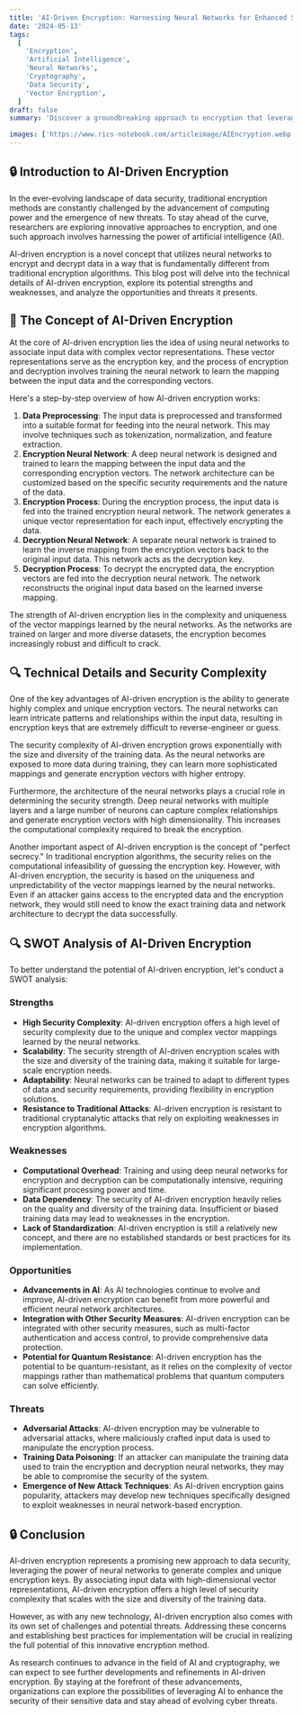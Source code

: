 ```yaml
---
title: 'AI-Driven Encryption: Harnessing Neural Networks for Enhanced Security'
date: '2024-05-13'
tags:
  [
    'Encryption',
    'Artificial Intelligence',
    'Neural Networks',
    'Cryptography',
    'Data Security',
    'Vector Encryption',
  ]
draft: false
summary: 'Discover a groundbreaking approach to encryption that leverages the power of artificial intelligence. Explore how neural networks can be trained to encrypt and decrypt data using complex vector associations, offering a new paradigm in data security. Dive into the technical details and learn about the strengths, weaknesses, opportunities, and threats of this innovative encryption method.'

images: ['https://www.rics-notebook.com/articleimage/AIEncryption.webp']
---
```


## 🔒 Introduction to AI-Driven Encryption

In the ever-evolving landscape of data security, traditional encryption methods are constantly challenged by the advancement of computing power and the emergence of new threats. To stay ahead of the curve, researchers are exploring innovative approaches to encryption, and one such approach involves harnessing the power of artificial intelligence (AI).

AI-driven encryption is a novel concept that utilizes neural networks to encrypt and decrypt data in a way that is fundamentally different from traditional encryption algorithms. This blog post will delve into the technical details of AI-driven encryption, explore its potential strengths and weaknesses, and analyze the opportunities and threats it presents.

## 🧠 The Concept of AI-Driven Encryption

At the core of AI-driven encryption lies the idea of using neural networks to associate input data with complex vector representations. These vector representations serve as the encryption key, and the process of encryption and decryption involves training the neural network to learn the mapping between the input data and the corresponding vectors.

Here's a step-by-step overview of how AI-driven encryption works:

1. **Data Preprocessing**: The input data is preprocessed and transformed into a suitable format for feeding into the neural network. This may involve techniques such as tokenization, normalization, and feature extraction.
2. **Encryption Neural Network**: A deep neural network is designed and trained to learn the mapping between the input data and the corresponding encryption vectors. The network architecture can be customized based on the specific security requirements and the nature of the data.
3. **Encryption Process**: During the encryption process, the input data is fed into the trained encryption neural network. The network generates a unique vector representation for each input, effectively encrypting the data.
4. **Decryption Neural Network**: A separate neural network is trained to learn the inverse mapping from the encryption vectors back to the original input data. This network acts as the decryption key.
5. **Decryption Process**: To decrypt the encrypted data, the encryption vectors are fed into the decryption neural network. The network reconstructs the original input data based on the learned inverse mapping.

The strength of AI-driven encryption lies in the complexity and uniqueness of the vector mappings learned by the neural networks. As the networks are trained on larger and more diverse datasets, the encryption becomes increasingly robust and difficult to crack.

## 🔍 Technical Details and Security Complexity

One of the key advantages of AI-driven encryption is the ability to generate highly complex and unique encryption vectors. The neural networks can learn intricate patterns and relationships within the input data, resulting in encryption keys that are extremely difficult to reverse-engineer or guess.

The security complexity of AI-driven encryption grows exponentially with the size and diversity of the training data. As the neural networks are exposed to more data during training, they can learn more sophisticated mappings and generate encryption vectors with higher entropy.

Furthermore, the architecture of the neural networks plays a crucial role in determining the security strength. Deep neural networks with multiple layers and a large number of neurons can capture complex relationships and generate encryption vectors with high dimensionality. This increases the computational complexity required to break the encryption.

Another important aspect of AI-driven encryption is the concept of "perfect secrecy." In traditional encryption algorithms, the security relies on the computational infeasibility of guessing the encryption key. However, with AI-driven encryption, the security is based on the uniqueness and unpredictability of the vector mappings learned by the neural networks. Even if an attacker gains access to the encrypted data and the encryption network, they would still need to know the exact training data and network architecture to decrypt the data successfully.

## 🔍 SWOT Analysis of AI-Driven Encryption

To better understand the potential of AI-driven encryption, let's conduct a SWOT analysis:

### Strengths

- **High Security Complexity**: AI-driven encryption offers a high level of security complexity due to the unique and complex vector mappings learned by the neural networks.
- **Scalability**: The security strength of AI-driven encryption scales with the size and diversity of the training data, making it suitable for large-scale encryption needs.
- **Adaptability**: Neural networks can be trained to adapt to different types of data and security requirements, providing flexibility in encryption solutions.
- **Resistance to Traditional Attacks**: AI-driven encryption is resistant to traditional cryptanalytic attacks that rely on exploiting weaknesses in encryption algorithms.

### Weaknesses

- **Computational Overhead**: Training and using deep neural networks for encryption and decryption can be computationally intensive, requiring significant processing power and time.
- **Data Dependency**: The security of AI-driven encryption heavily relies on the quality and diversity of the training data. Insufficient or biased training data may lead to weaknesses in the encryption.
- **Lack of Standardization**: AI-driven encryption is still a relatively new concept, and there are no established standards or best practices for its implementation.

### Opportunities

- **Advancements in AI**: As AI technologies continue to evolve and improve, AI-driven encryption can benefit from more powerful and efficient neural network architectures.
- **Integration with Other Security Measures**: AI-driven encryption can be integrated with other security measures, such as multi-factor authentication and access control, to provide comprehensive data protection.
- **Potential for Quantum Resistance**: AI-driven encryption has the potential to be quantum-resistant, as it relies on the complexity of vector mappings rather than mathematical problems that quantum computers can solve efficiently.

### Threats

- **Adversarial Attacks**: AI-driven encryption may be vulnerable to adversarial attacks, where maliciously crafted input data is used to manipulate the encryption process.
- **Training Data Poisoning**: If an attacker can manipulate the training data used to train the encryption and decryption neural networks, they may be able to compromise the security of the system.
- **Emergence of New Attack Techniques**: As AI-driven encryption gains popularity, attackers may develop new techniques specifically designed to exploit weaknesses in neural network-based encryption.

## 🔒 Conclusion

AI-driven encryption represents a promising new approach to data security, leveraging the power of neural networks to generate complex and unique encryption keys. By associating input data with high-dimensional vector representations, AI-driven encryption offers a high level of security complexity that scales with the size and diversity of the training data.

However, as with any new technology, AI-driven encryption also comes with its own set of challenges and potential threats. Addressing these concerns and establishing best practices for implementation will be crucial in realizing the full potential of this innovative encryption method.

As research continues to advance in the field of AI and cryptography, we can expect to see further developments and refinements in AI-driven encryption. By staying at the forefront of these advancements, organizations can explore the possibilities of leveraging AI to enhance the security of their sensitive data and stay ahead of evolving cyber threats.
